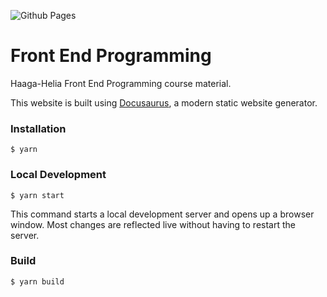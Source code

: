 ![Github Pages](https://github.com/haagahelia/frontendprogramming/actions/workflows/deploy.yml/badge.svg)

# Front End Programming

Haaga-Helia Front End Programming course material.

This website is built using [Docusaurus](https://docusaurus.io/), a modern static website generator.

### Installation
```
$ yarn
```
### Local Development
```
$ yarn start
```
This command starts a local development server and opens up a browser window. Most changes are reflected live without having to restart the server.

### Build

```
$ yarn build
```
